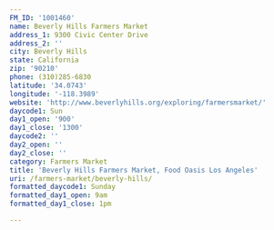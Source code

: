 ```yaml
---
FM_ID: '1001460'
name: Beverly Hills Farmers Market
address_1: 9300 Civic Center Drive
address_2: ''
city: Beverly Hills
state: California
zip: '90210'
phone: (310)285-6830
latitude: '34.0743'
longitude: '-118.3989'
website: 'http://www.beverlyhills.org/exploring/farmersmarket/'
daycode1: Sun
day1_open: '900'
day1_close: '1300'
daycode2: ''
day2_open: ''
day2_close: ''
category: Farmers Market
title: 'Beverly Hills Farmers Market, Food Oasis Los Angeles'
uri: /farmers-market/beverly-hills/
formatted_daycode1: Sunday
formatted_day1_open: 9am
formatted_day1_close: 1pm

---
```

